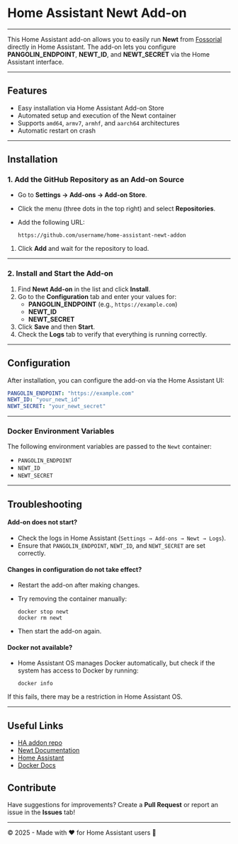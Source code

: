 # **Home Assistant Newt Add-on**

---

This Home Assistant add-on allows you to easily run **Newt** from [Fossorial](https://docs.fossorial.io/Newt/overview) directly in Home Assistant. The add-on lets you configure **PANGOLIN_ENDPOINT**, **NEWT_ID**, and **NEWT_SECRET** via the Home Assistant interface.

---
## Features


- Easy installation via Home Assistant Add-on Store  
- Automated setup and execution of the Newt container  
- Supports `amd64`, `armv7`, `armhf`, and `aarch64` architectures  
- Automatic restart on crash

---
## Installation


### **1. Add the GitHub Repository as an Add-on Source**


- Go to **Settings → Add-ons → Add-on Store**.
- Click the menu (three dots in the top right) and select **Repositories**.
- Add the following URL:
    
    ```
    https://github.com/username/home-assistant-newt-addon
    ```
    

1. Click **Add** and wait for the repository to load.

---
### **2. Install and Start the Add-on**


1. Find **Newt Add-on** in the list and click **Install**.
2. Go to the **Configuration** tab and enter your values for:
    - **PANGOLIN_ENDPOINT** (e.g., `https://example.com`)
    - **NEWT_ID**
    - **NEWT_SECRET**
3. Click **Save** and then **Start**.
4. Check the **Logs** tab to verify that everything is running correctly.

---
## **Configuration**


After installation, you can configure the add-on via the Home Assistant UI:

```yaml
PANGOLIN_ENDPOINT: "https://example.com"
NEWT_ID: "your_newt_id"
NEWT_SECRET: "your_newt_secret"
```

---
### **Docker Environment Variables**

The following environment variables are passed to the `Newt` container:

- `PANGOLIN_ENDPOINT`
- `NEWT_ID`
- `NEWT_SECRET`

--- 
## Troubleshooting


#### **Add-on does not start?**

- Check the logs in Home Assistant (`Settings → Add-ons → Newt → Logs`).
- Ensure that `PANGOLIN_ENDPOINT`, `NEWT_ID`, and `NEWT_SECRET` are set correctly.

#### **Changes in configuration do not take effect?**

- Restart the add-on after making changes.
- Try removing the container manually:
    
    ```shell
    docker stop newt
    docker rm newt
    ```
    

- Then start the add-on again.

#### **Docker not available?**

- Home Assistant OS manages Docker automatically, but check if the system has access to Docker by running:
    
    ```shell
    docker info
    ```
    

If this fails, there may be a restriction in Home Assistant OS.

---
## Useful Links

- [HA addon repo](https://github.com/Ferdinand99/home-assistant-newt-addon)
- [Newt Documentation](https://docs.fossorial.io/Newt/overview)
- [Home Assistant](https://www.home-assistant.io/)
- [Docker Docs](https://docs.docker.com/)


## Contribute

Have suggestions for improvements? Create a **Pull Request** or report an issue in the **Issues** tab!

---

© 2025 - Made with ❤️ for Home Assistant users 🚀